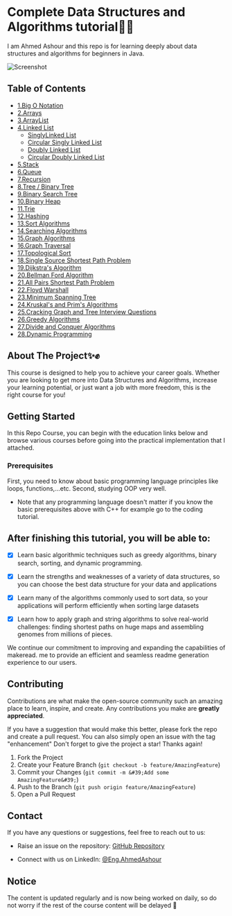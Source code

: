 # Complete Data Structures and Algorithms tutorial💫🦅


I am Ahmed Ashour and this repo is for learning deeply about data structures and algorithms for beginners in Java.

![Screenshot](https://i.giphy.com/media/v1.Y2lkPTc5MGI3NjExeGZ6ZGp2dmw1Nm1mMDN3djN4bDF6cnBseTRzeDZldWNkZ20xbjM2YiZlcD12MV9pbnRlcm5hbF9naWZfYnlfaWQmY3Q9Zw/3o6Yg4GUVgIUg3bf7W/giphy.gif)
## Table of Contents

- [1.Big O Notation](#BigONotation)
- [2.Arrays](#Arrays)
- [3.ArrayList](#ArrayList)
- [4.Linked List](#LinkedList)
  - [SinglyLinked List](#SinglyLinkedList)
  - [Circular Singly Linked List](#CircularSinglyLinkedList)
  - [Doubly Linked List](#DoublyLinkedList)
  - [Circular Doubly Linked List](#CircularDoublyLinkedList)
- [5.Stack](#Stack)
- [6.Queue](#Queue)  
- [7.Recursion](#Recursion)
- [8.Tree / Binary Tree](#Tree/BinaryTree)
- [9.Binary Search Tree](#BinarySearchTree)
- [10.Binary Heap](#BinaryHeap)
- [11.Trie](#Trie)
- [12.Hashing](#Hashing)
- [13.Sort Algorithms](#SortAlgorithms)
- [14.Searching Algorithms](#SearchingAlgorithms)
- [15.Graph Algorithms](#GraphAlgorithms)
- [16.Graph Traversal](#GraphTraversal)
- [17.Topological Sort](#TopologicalSort)
- [18.Single Source Shortest Path Problem](#SingleSourceShortestPathProblem)
- [19.Dijkstra's Algorithm](#Dijkstra'sAlgorithm)
- [20.Bellman Ford Algorithm](#BellmanFordAlgorithm)
- [21.All Pairs Shortest Path Problem](#AllPairsShortestPathProblem)
- [22.Floyd Warshall](#FloydWarshall)
- [23.Minimum Spanning Tree](#MinimumSpanningTree)
- [24.Kruskal's and Prim's Algorithms](#Kruskal'sandPrim'sAlgorithms)
- [25.Cracking Graph and Tree Interview Questions ](#CrackingGraphandTreeInterviewQuestions )
- [26.Greedy Algorithms](#GreedyAlgorithms)
- [27.Divide and Conquer Algorithms](#DivideandConquerAlgorithms)
- [28.Dynamic Programming](#DynamicProgramming)


## About The Project✨✊



This course is designed to help you to achieve your career goals. Whether you are looking to get more into Data Structures and Algorithms, increase your learning potential, or just want a job with more freedom, this is the right course for you!

## Getting Started

In this Repo Course, you can begin with the education links below and browse various courses before going into the practical implementation that I attached. 

### Prerequisites

First, you need to know about basic programming language principles like loops, functions,...etc. Second, studying OOP very well.
- Note that any programming language doesn't matter if you know the basic prerequisites above with C++ for example go to the coding tutorial.


## After finishing this tutorial, you will be able to:

- [x] Learn basic algorithmic techniques such as greedy algorithms, binary search, sorting, and dynamic programming.
- [x] Learn the strengths and weaknesses of a variety of data structures, so you can choose the best data structure for your data and applications
- [x] Learn many of the algorithms commonly used to sort data, so your applications will perform efficiently when sorting large datasets
- [x] Learn how to apply graph and string algorithms to solve real-world challenges: finding shortest paths on huge maps and assembling genomes from millions of pieces. 


We continue our commitment to improving and expanding the capabilities of makeread. me to provide an efficient and seamless readme generation experience to our users.

## Contributing

Contributions are what make the open-source community such an amazing place to learn, inspire, and create. Any contributions you make are **greatly appreciated**.

If you have a suggestion that would make this better, please fork the repo and create a pull request. You can also simply open an issue with the tag &quot;enhancement&quot;
Don&#39;t forget to give the project a star! Thanks again!

1. Fork the Project
2. Create your Feature Branch (`git checkout -b feature/AmazingFeature`)
3. Commit your Changes (`git commit -m &#39;Add some AmazingFeature&#39;`)
4. Push to the Branch (`git push origin feature/AmazingFeature`)
5. Open a Pull Request


## Contact

If you have any questions or suggestions, feel free to reach out to us:

- Raise an issue on the repository: [GitHub Repository](https://github.com/7amo10)

- Connect with us on LinkedIn: [@Eng.AhmedAshour](https://www.linkedin.com/in/eng-ahmed-ashour-45b65b263/)


## Notice

The content is updated regularly and is now being worked on daily, so do not worry if the rest of the course content will be delayed  🚀
